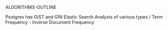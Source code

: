 ALGORITHMS-OUTLINE

Postgres has GiST and GIN
Elastic Search Analysis of various types / Term Frequency - Inverse Document Frequency
